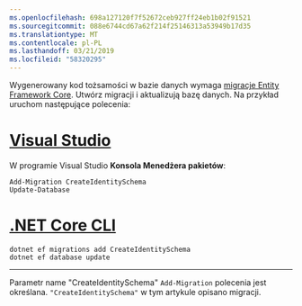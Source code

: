 ```yaml
---
ms.openlocfilehash: 698a127120f7f52672ceb927ff24eb1b02f91521
ms.sourcegitcommit: 088e6744cd67a62f214f25146313a53949b17d35
ms.translationtype: MT
ms.contentlocale: pl-PL
ms.lasthandoff: 03/21/2019
ms.locfileid: "58320295"
---
```

Wygenerowany kod tożsamości w bazie danych wymaga [migracje Entity Framework Core](/ef/core/managing-schemas/migrations/). Utwórz migracji i aktualizują bazę danych. Na przykład uruchom następujące polecenia:

# <a name="visual-studiotabvisual-studio"></a>[Visual Studio](#tab/visual-studio)

W programie Visual Studio **Konsola Menedżera pakietów**:

```PMC
Add-Migration CreateIdentitySchema
Update-Database
```

# <a name="net-core-clitabnetcore-cli"></a>[.NET Core CLI](#tab/netcore-cli)

```cli
dotnet ef migrations add CreateIdentitySchema
dotnet ef database update
```

---

Parametr name "CreateIdentitySchema" `Add-Migration` polecenia jest określana. `"CreateIdentitySchema"` w tym artykule opisano migracji.
